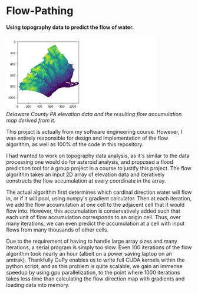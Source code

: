 # Flow-Pathing

**Using topography data to predict the flow of water.**

<p float="center">
  <img src="elvpic.png" width="40%" />
  <img src="flacc.gif" width="40%" />
  <br>
    <em> Delaware County PA elevation data and the resulting flow accumulation map derived from it. </em>
 </p>
 
 This project is actually from my software engineering course. However, I was entirely responsible for design and implementation of the flow algorithm, as well as 100% of the code in this repository. 
 
 I had wanted to work on topography data analysis, as it's similar to the data processing one would do for asteroid analysis, and proposed a flood prediction tool for a group project in a course to justify this project. The flow algorithm takes an input 2D array of elevation data and iteratively constructs the flow accumulation at every coordinate in the array. 
 
 The actual algorithm first determines which cardinal direction water will flow in, or if it will pool, using numpy's gradient calculator. Then at each iteration, we add the flow accumulation at one cell to the adjacent cell that it would flow into. However, this accumulation is conservatively added such that each unit of flow accumulation corresponds to an origin cell. Thus, over many iterations, we can even predict the accumulation at a cell with input flows from many thousands of other cells. 
 
 Due to the requirement of having to handle large array sizes and many iterations, a serial program is simply too slow. Even 100 iterations of the flow algorithm took nearly an hour (albeit on a power saving laptop on an amtrak). Thankfully CuPy enables us to write full CUDA kernels within the python script, and as this problem is quite scalable, we gain an immense speedup by using gpu parallelization, to the point where 1000 iterations takes less time than calculating the flow direction map with gradients and loading data into memory. 

